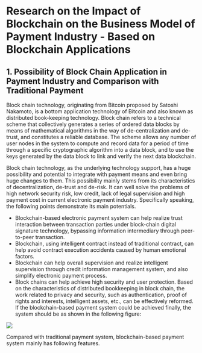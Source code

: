 # Research on the Impact of Blockchain on the Business Model of Payment Industry - Based on Blockchain Applications
## 1.	Possibility of Block Chain Application in Payment Industry and Comparison with Traditional Payment
Block chain technology, originating from Bitcoin proposed by Satoshi Nakamoto, is a bottom application technology of Bitcoin and also known as distributed book-keeping technology. Block chain refers to a technical scheme that collectively generates a series of ordered data blocks by means of mathematical algorithms in the way of de-centralization and de-trust, and constitutes a reliable database. The scheme allows any number of user nodes in the system to compute and record data for a period of time through a specific cryptographic algorithm into a data block, and to use the keys generated by the data block to link and verify the next data blockchain. 

Block chain technology, as the underlying technology support, has a huge possibility and potential to integrate with payment means and even bring huge changes to them. This possibility mainly stems from its characteristics of decentralization, de-trust and de-risk. It can well solve the problems of high network security risk, low credit, lack of legal supervision and high payment cost in current electronic payment industry. Specifically speaking, the following points demonstrate its main potentials.
* Blockchain-based electronic payment system can help realize trust interaction between transaction parties under block-chain digital signature technology, bypassing information intermediary through peer-to-peer transaction.
* Blockchain, using intelligent contract instead of traditional contract, can help avoid contract execution accidents caused by human emotional factors.
* Blockchain can help overall supervision and realize intelligent supervision through credit information management system, and also simplify electronic payment process. 
* Block chains can help achieve high security and user protection. Based on the characteristics of distributed bookkeeping in block chain, the work related to privacy and security, such as authentication, proof of rights and interests, intelligent assets, etc., can be effectively reformed.
If the blockchain-based payment system could be achieved finally, the system should be as shown in the following figure:

![](https://github.com/joooyyy/PHBS_BlockChain_2018/blob/master/Figure1paymentsystem.png)

Compared with traditional payment system, blockchain-based payment system mainly has following features. 
